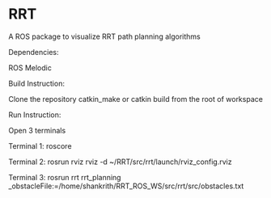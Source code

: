 # RRT
A ROS package to visualize RRT path planning algorithms

Dependencies:

  ROS Melodic

Build Instruction:

  Clone the repository
  catkin_make or catkin build from the root of workspace
  
Run Instruction:

Open 3 terminals 

Terminal 1: roscore

Terminal 2: rosrun rviz rviz -d ~/RRT/src/rrt/launch/rviz_config.rviz

Terminal 3: rosrun rrt rrt_planning _obstacleFile:=/home/shankrith/RRT_ROS_WS/src/rrt/src/obstacles.txt 
